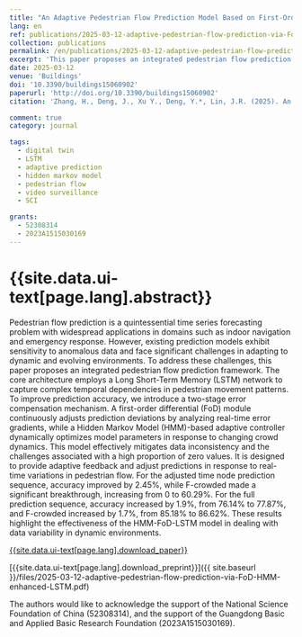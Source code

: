 ```yaml
---
title: "An Adaptive Pedestrian Flow Prediction Model Based on First-Order Differential Error Adjustment and Hidden Markov Model"
lang: en
ref: publications/2025-03-12-adaptive-pedestrian-flow-prediction-via-FoD-HMM-enhanced-LSTM
collection: publications
permalink: /en/publications/2025-03-12-adaptive-pedestrian-flow-prediction-via-FoD-HMM-enhanced-LSTM
excerpt: 'This paper proposes an integrated pedestrian flow prediction framework, employing a Long Short-Term Memory (LSTM) network to capture complex temporal dependencies in pedestrian movement patterns. This model effectively mitigates data inconsistency and the challenges associated with a high proportion of zero values.'
date: 2025-03-12
venue: 'Buildings'
doi: '10.3390/buildings15060902'
paperurl: 'http://doi.org/10.3390/buildings15060902'
citation: 'Zhang, H., Deng, J., Xu Y., Deng, Y.*, Lin, J.R. (2025). An Adaptive Pedestrian Flow Prediction Model Based on First-Order Differential Error Adjustment and Hidden Markov Model. <i>Buildings</i>, 15(6), 902. doi: 10.3390/buildings15060902'

comment: true
category: journal

tags: 
  - digital twin
  - LSTM
  - adaptive prediction
  - hidden markov model
  - pedestrian flow
  - video surveillance
  - SCI

grants:
  - 52308314
  - 2023A1515030169
---
```


{{site.data.ui-text[page.lang].abstract}}
====

Pedestrian flow prediction is a quintessential time series forecasting problem with widespread applications in domains such as indoor navigation and emergency response. However, existing prediction models exhibit sensitivity to anomalous data and face significant challenges in adapting to dynamic and evolving environments. To address these challenges, this paper proposes an integrated pedestrian flow prediction framework. The core architecture employs a Long Short-Term Memory (LSTM) network to capture complex temporal dependencies in pedestrian movement patterns. To improve prediction accuracy, we introduce a two-stage error compensation mechanism. A first-order differential (FoD) module continuously adjusts prediction deviations by analyzing real-time error gradients, while a Hidden Markov Model (HMM)-based adaptive controller dynamically optimizes model parameters in response to changing crowd dynamics. This model effectively mitigates data inconsistency and the challenges associated with a high proportion of zero values. It is designed to provide adaptive feedback and adjust predictions in response to real-time variations in pedestrian flow. For the adjusted time node prediction sequence, accuracy improved by 2.45%, while F-crowded made a significant breakthrough, increasing from 0 to 60.29%. For the full prediction sequence, accuracy increased by 1.9%, from 76.14% to 77.87%, and F-crowded increased by 1.7%, from 85.18% to 86.62%. These results highlight the effectiveness of the HMM-FoD-LSTM model in dealing with data variability in dynamic environments.

[{{site.data.ui-text[page.lang].download_paper}}]({{page.paperurl}})

[{{site.data.ui-text[page.lang].download_preprint}}]({{ site.baseurl }}/files/2025-03-12-adaptive-pedestrian-flow-prediction-via-FoD-HMM-enhanced-LSTM.pdf)

The authors would like to acknowledge the support of the National Science Foundation of China (52308314), and the support of the Guangdong Basic and Applied Basic Research Foundation (2023A1515030169).